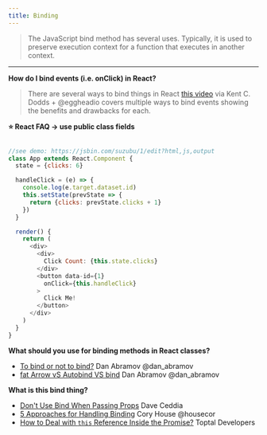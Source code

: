 ```yaml
---
title: Binding
---
```


>The JavaScript bind method has several uses. Typically, it is used to preserve execution context for a function that executes in another context.

<hr>

**How do I bind events (i.e. onClick) in React?**
> There are several ways to bind things in React [this video](https://egghead.io/lessons/javascript-public-class-fields-with-react-components?pl=javascript-from-kent-ff87bbdb) via Kent C. Dodds + @eggheadio covers multiple ways to bind events showing the benefits and drawbacks for each.

**⭐ React FAQ -> use public class fields**
```javascript

//see demo: https://jsbin.com/suzubu/1/edit?html,js,output
class App extends React.Component {
  state = {clicks: 6}

  handleClick = (e) => {
    console.log(e.target.dataset.id)
    this.setState(prevState => {
      return {clicks: prevState.clicks + 1}
    })
  }

  render() {
    return (
      <div>
        <div>
          Click Count: {this.state.clicks}
        </div>
        <button data-id={1}
          onClick={this.handleClick}
        >
          Click Me!
        </button>
      </div>
    )
  }
}

```

**What should you use for binding methods in React classes?**
* [To bind or not to bind?](https://twitter.com/dan_abramov/status/790612782471319553) Dan Abramov @dan_abramov
* [fat Arrow vS Autobind VS bind](https://www.reddit.com/r/reactjs/comments/54xnao/fat_arrow_vs_autobind_vs_bindbindbindbindbind/d85wj0l) Dan Abramov @dan_abramov

**What is this bind thing?**

* [Don't Use Bind When Passing Props](https://daveceddia.com/avoid-bind-when-passing-props) Dave Ceddia
* [5 Approaches for Handling Binding](https://medium.com/@housecor/react-binding-patterns-5-approaches-for-handling-this-92c651b5af56#.4z71l0kmb) Cory House @housecor
* [How to Deal with `this` Reference Inside the Promise?](https://www.toptal.com/react/tips-and-practices) Toptal Developers
